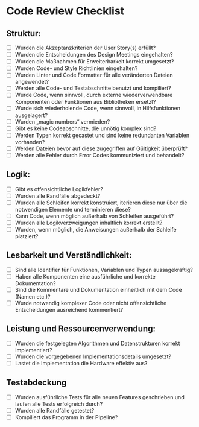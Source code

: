 # Code Review Checklist

## Struktur:
  - [ ] Wurden die Akzeptanzkriterien der User Story(s) erfüllt?
  - [ ] Wurden die Entscheidungen des Design Meetings eingehalten?
  - [ ] Wurden die Maßnahmen für Erweiterbarkeit korrekt umgesetzt?
  - [ ] Wurden Code- und Style Richtlinien eingehalten?
  - [ ] Wurden Linter und Code Formatter für alle veränderten Dateien angewendet?
  - [ ] Werden alle Code- und Testabschnitte benutzt und kompiliert?
  - [ ] Wurde Code, wenn sinnvoll, durch externe wiederverwendbare Komponenten oder Funktionen aus Bibliotheken ersetzt?
  - [ ] Wurde sich wiederholende Code, wenn sinnvoll, in Hilfsfunktionen ausgelagert?
  - [ ] Wurden „magic numbers“ vermieden?
  - [ ] Gibt es keine Codeabschnitte, die unnötig komplex sind?
  - [ ] Werden Typen korrekt gecastet und sind keine redundanten Variablen vorhanden?
  - [ ] Werden Dateien bevor auf diese zugegriffen auf Gültigkeit überprüft?
  - [ ] Werden alle Fehler durch Error Codes kommuniziert und behandelt?

## Logik:
- [ ] Gibt es offensichtliche Logikfehler?
- [ ] Wurden alle Randfälle abgedeckt?
- [ ] Wurden alle Schleifen korrekt konstruiert, iterieren diese nur über die notwendigen Elemente und terminieren diese?
- [ ] Kann Code, wenn möglich außerhalb von Schleifen ausgeführt?
- [ ] Wurden alle Logikverzweigungen inhaltlich korrekt erstellt?
- [ ] Wurden, wenn möglich, die Anweisungen außerhalb der Schleife platziert?

## Lesbarkeit und Verständlichkeit:
- [ ] Sind alle Identifier für Funktionen, Variablen und Typen aussagekräftig?
- [ ] Haben alle Komponenten eine ausführliche und korrekte Dokumentation?
- [ ] Sind die Kommentare und Dokumentation einheitlich mit dem Code (Namen etc.)?
- [ ] Wurde notwendig komplexer Code oder nicht offensichtliche Entscheidungen ausreichend kommentiert?

## Leistung und Ressourcenverwendung:
- [ ] Wurden die festgelegten Algorithmen und Datenstrukturen korrekt implementiert?
- [ ] Wurden die vorgegebenen Implementationsdetails umgesetzt?
- [ ] Lastet die Implementation die Hardware effektiv aus?

## Testabdeckung
- [ ] Wurden ausführliche Tests für alle neuen Features geschrieben und laufen alle Tests erfolgreich durch?
- [ ] Wurden alle Randfälle getestet?
- [ ] Kompiliert das Programm in der Pipeline?
